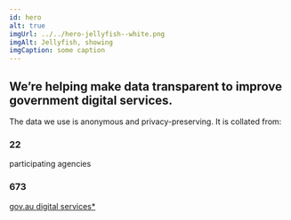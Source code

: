 ```yaml
---
id: hero
alt: true
imgUrl: ../../hero-jellyfish--white.png
imgAlt: Jellyfish, showing
imgCaption: some caption
---
```


## We’re helping make data transparent to improve government digital services.

The data we use is anonymous and privacy-preserving. It is collated from:

<h3 class = "au-display-xl mt-hero" > 22 </h3>
participating agencies

<h3 class = "au-display-xl mt-hero"> 673 </h3>  
<a href = "#tracking-info"> gov.au digital services* </a>
